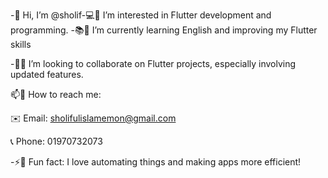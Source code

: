 -👋 Hi, I’m @sholif-💻👀 I’m interested in Flutter development and programming.
-📚🌱 I’m currently learning English and improving my Flutter skills

-🤝💞️ I’m looking to collaborate on Flutter projects, especially involving updated features.

📫📩 How to reach me:

✉️ Email: sholifulislamemon@gmail.com

📞 Phone: 01970732073



-⚡🚀 Fun fact: I love automating things and making apps more efficient!

<!---
sholif/sholif is a ✨ special ✨ repository because its `README.md` (this file) appears on your GitHub profile.
You can click the Preview link to take a look at your changes.
--->
